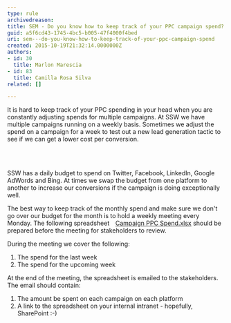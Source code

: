 ```yaml
---
type: rule
archivedreason: 
title: SEM - Do you know how to keep track of your PPC campaign spend?
guid: a5f6cd43-1745-4bc5-b005-47f4000f4bed
uri: sem---do-you-know-how-to-keep-track-of-your-ppc-campaign-spend
created: 2015-10-19T21:32:14.0000000Z
authors:
- id: 30
  title: Marlon Marescia
- id: 83
  title: Camilla Rosa Silva
related: []

---
```



<p>​It is hard to keep track of your PPC spending in your head when you are constantly adjusting spends for multiple campaigns. At SSW we have multiple campaigns running on a weekly basis. Sometimes we adjust the spend on a campaign for a week to test out a new lead generation tactic to see if we can get a lower cost per conversion.<br></p>
<br><excerpt class='endintro'></excerpt><br>
<p>SSW has a daily budget to spend on Twitter, Facebook, LinkedIn, Google AdWords and Bing. At times we swap the budget from one platform to another to increase our conversions if the campaign is doing exceptionally well.<br></p><p>The best way to keep track of the monthly spend and make sure we don't go over our budget for the month is to hold a weekly meeting every Monday. The following spreadsheet&#160;<a href="/AnalyticsReports/Campaign%20PPC%20Spend.xlsx"><img class="ms-asset-icon ms-rtePosition-4" src="/_layouts/15/images/icxlsx.png" alt="" style="margin&#58;5px;" />Campaign PPC Spend.xlsx</a>&#160;should be prepared before the meeting for stakeholders to review.</p><p>During the meeting we cover the following&#58;</p><ol><li>The spend for the last week<br></li><li>The spend for the upcoming week</li></ol><p>At the end of the meeting, the spreadsheet is emailed to the stakeholders. The email should contain&#58;</p><ol><li>The amount be spent on each campaign on each platform</li><li>A link to the spreadsheet on your internal intranet&#160;-&#160;hopefully, SharePoint &#58;-)​<br></li></ol><p>&#160;</p>


